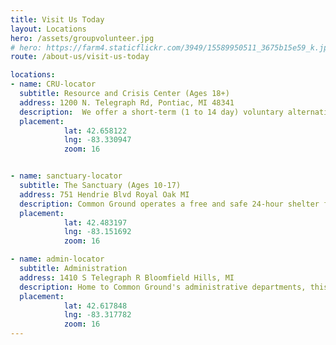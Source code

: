 ```yaml
---
title: Visit Us Today
layout: Locations
hero: /assets/groupvolunteer.jpg
# hero: https://farm4.staticflickr.com/3949/15589950511_3675b15e59_k.jpg
route: /about-us/visit-us-today

locations:
- name: CRU-locator
  subtitle: Resource and Crisis Center (Ages 18+)
  address: 1200 N. Telegraph Rd, Pontiac, MI 48341
  description:  We offer a short-term (1 to 14 day) voluntary alternative to inpatient psychiatric hospitalization for adults ready to actively participate in a trauma-informed, recovery focused treatment environment. Services include psychiatric medication review, group therapy, skills groups, recovery coaching, art therapy and coordinated discharge planning. Note - Admission to the Crisis Residential Unit requires prior authorization through our Oakland Assessment Crisis Intervention Service (OACIS).
  placement:
            lat: 42.658122
            lng: -83.330947
            zoom: 16


- name: sanctuary-locator
  subtitle: The Sanctuary (Ages 10-17)
  address: 751 Hendrie Blvd Royal Oak MI
  description: Common Ground operates a free and safe 24-hour shelter for at-risk youth. The Sanctuary offers a 3-week residential program, out-patient counseling, and provides trauma-informed care to youth and families in crisis. The goal of this program is family reunification. To learn more, call 1.248.547.2260.
  placement:
            lat: 42.483197
            lng: -83.151692
            zoom: 16

- name: admin-locator
  subtitle: Administration
  address: 1410 S Telegraph R Bloomfield Hills, MI
  description: Home to Common Ground's administrative departments, this office also hosts Legal Clinic on Tuesday evenings beginning at 5pm. To learn more, call 1.248.8150.
  placement:
            lat: 42.617848
            lng: -83.317782
            zoom: 16
---
```

